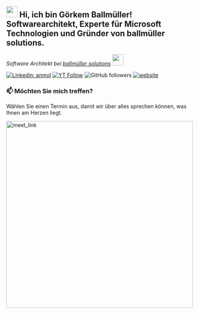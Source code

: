 <h2>
  <img src="https://emojis.slackmojis.com/emojis/images/1531849430/4246/blob-sunglasses.gif?1531849430" width="30"/>
  Hi, ich bin Görkem Ballmüller! Softwarearchitekt, Experte für Microsoft Technologien und Gründer von ballmüller solutions.
</h2>
<p>
  <em>Software Architekt bei <a href="http://xn--ballmllersolutions-q6b.de/">ballmüller solutions</a>
    <img src="https://media.giphy.com/media/WUlplcMpOCEmTGBtBW/giphy.gif" width="30"></em>
</p>

[![Linkedin: anmol](https://img.shields.io/badge/-G%C3%B6rkem%20Ballm%C3%BCller-blue?style=flat-square&logo=Linkedin&logoColor=white&link=https://www.linkedin.com/in/g%C3%B6rkem-ballm%C3%BCller-a36912198/)](https://www.linkedin.com/in/g%C3%B6rkem-ballm%C3%BCller-a36912198/)
[![YT Follow](https://img.shields.io/youtube/channel/subscribers/UCRgFPfZMK1QvalsxRzUQA-A?style=social)](https://www.youtube.com/channel/UCRgFPfZMK1QvalsxRzUQA-A)
![GitHub followers](https://img.shields.io/github/followers/goerkemballmueller?label=Follow&style=social)
[![website](https://img.shields.io/badge/Website-46a2f1.svg?&style=flat-square&logo=Google-Chrome&logoColor=white&link=http://xn--ballmllersolutions-q6b.de/)](http://xn--ballmllersolutions-q6b.de/)

### 📫 Möchten Sie mich treffen?

Wählen Sie einen Termin aus, damit wir über alles sprechen können, was Ihnen am Herzen liegt.

<a href="https://calendly.com/ballmuellersolutions/kennenlernen" target="_blank"><img width="498" alt="meet_link" src="https://user-images.githubusercontent.com/15426564/144297439-f530f383-e73e-41e0-9914-a9b7d3f432e5.png"></a>

